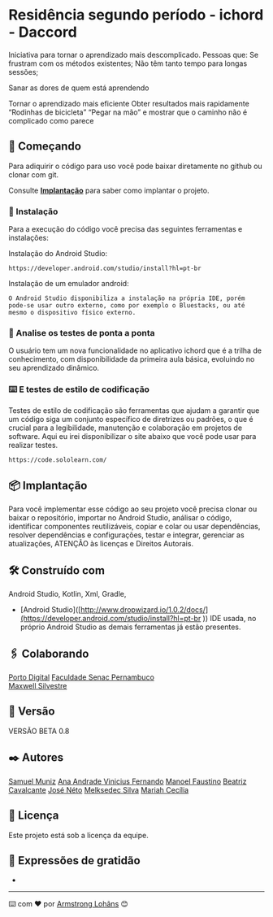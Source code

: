 # Residência segundo período - ichord - Daccord

Iniciativa para tornar o aprendizado mais descomplicado.
Pessoas que:
Se frustram com os métodos existentes;
Não têm tanto tempo para longas sessões;

Sanar as dores de quem está aprendendo

Tornar o aprendizado mais eficiente
Obter resultados mais rapidamente
“Rodinhas de bicicleta”
“Pegar na mão” e mostrar que o caminho não é complicado como parece

## 🚀 Começando

Para adiquirir o código para uso você pode baixar diretamente no github ou clonar com git.

Consulte **[Implantação](#-implanta%C3%A7%C3%A3o)** para saber como implantar o projeto.

### 🔧 Instalação

Para a execução do código você precisa das seguintes ferramentas e instalações:

Instalação do Android Studio:

```
https://developer.android.com/studio/install?hl=pt-br
```

Instalação de um emulador android:

```
O Android Studio disponibiliza a instalação na própria IDE, porém pode-se usar outro externo, como por exemplo o Bluestacks, ou até mesmo o dispositivo físico externo.
```

### 🔩 Analise os testes de ponta a ponta

O usuário tem um nova funcionalidade no aplicativo ichord que é a trilha de conhecimento, com disponibilidade da primeira aula básica, evoluindo no seu aprendizado dinâmico.

### ⌨️ E testes de estilo de codificação

Testes de estilo de codificação são ferramentas que ajudam a garantir que um código siga um conjunto específico de diretrizes ou padrões, o que é crucial para a legibilidade, manutenção e colaboração em projetos de software. Aqui eu irei disponibilizar o site abaixo que você pode usar para realizar testes.

```
https://code.sololearn.com/
```

## 📦 Implantação

Para você implementar esse código ao seu projeto você precisa clonar ou baixar o repositório, importar no Android Studio, análisar o código, identificar componentes reutilizáveis, copiar e colar ou usar dependências, resolver dependências e configurações, testar e integrar, gerenciar as atualizações, ATENÇÃO às licenças e Direitos Autorais.

## 🛠️ Construído com

Android Studio, Kotlin, Xml, Gradle, 

* [Android Studio]([http://www.dropwizard.io/1.0.2/docs/](https://developer.android.com/studio/install?hl=pt-br
)) IDE usada, no próprio Android Studio as demais ferramentas já estão presentes.

## 🖇️ Colaborando

 [ Porto Digital](https://www.portodigital.org/)
[  Faculdade Senac Pernambuco ](https://faculdadesenacpe.edu.br/)  
[ Maxwell Silvestre ](https://instagram.com/maxwellsilvestre?igshid=OGQ5ZDc2ODk2ZA==)

## 📌 Versão

VERSÃO BETA 0.8

## ✒️ Autores

[Samuel Muniz](https://www.linkedin.com/in/samuel-muniz-4b5a3126a/)
[Ana Andrade ](https://www.linkedin.com/in/ana-andrade-60ba0420b/)
[Vinicius Fernando](https://www.linkedin.com/in/vinicius-fernando-ba9a83273/)
[Manoel Faustino](https://www.linkedin.com/in/manoelfaustino/)
[Beatriz Cavalcante](https://www.linkedin.com/in/beatriz-cavalcante-554542271/)
[José Néto](https://www.linkedin.com/in/netoodev/)
[Melksedec Silva](https://www.linkedin.com/in/melksedec-silva-400b54185/)
[Mariah Cecília](https://www.linkedin.com/in/mariah-alves-a937a2246/)

## 📄 Licença

Este projeto está sob a licença da equipe.

## 🎁 Expressões de gratidão

* 

---
⌨️ com ❤️ por [Armstrong Lohãns](https://gist.github.com/lohhans) 😊
